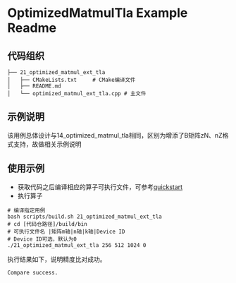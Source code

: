 # OptimizedMatmulTla Example Readme
## 代码组织
```
├── 21_optimized_matmul_ext_tla
│   ├── CMakeLists.txt     # CMake编译文件
│   ├── README.md
│   └── optimized_matmul_ext_tla.cpp # 主文件
```
## 示例说明
该用例总体设计与14_optimized_matmul_tla相同，区别为增添了B矩阵zN、nZ格式支持，故做相关示例说明
## 使用示例
- 获取代码之后编译相应的算子可执行文件，可参考[quickstart](../../docs/quickstart.md#算子编译)
- 执行算子
```
# 编译指定用例
bash scripts/build.sh 21_optimized_matmul_ext_tla
# cd [代码仓路径]/build/bin
# 可执行文件名 |矩阵m轴|n轴|k轴|Device ID
# Device ID可选，默认为0
./21_optimized_matmul_ext_tla 256 512 1024 0
```
执行结果如下，说明精度比对成功。
```
Compare success.
```